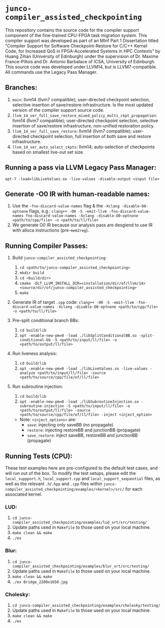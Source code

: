 # `junco-compiler_assisted_checkpointing`
This repository contains the source code for the compiler support component of the fine-trained CPU-FPGA task migration system. This compiler support was developed as part of an MInf Part 1 Dissertation titled "Compiler Support for Software Checkpoint-Restore for C/C++ Kernel Code, for Increased QoS in FPGA-Accelerated
Systems in HPC Contexts" by Huang Zihan (University of Edinburgh) under the supervision of Dr. Maxime France-Pillois and Dr. Antonio Barbalace of ICSA, University of Edinburgh. This source code was developed under LLVM14, but is LLVM7-compatible. All commands use the Legacy Pass Manager.

## Branches:
1. `main`: llvm14 (llvm7 compatible); user-directed checkpoint selection, selective insertion of save/restore infrastructure. Is the most updated version of the compiler support source code. 
4. `llvm_14_ver_full_save_restore_mixed_policy_multi_ckpt_propagation`: llvm14 (llvm7 compatible); user-directed checkpoint selection, selective insertion of save/restore infrastructure, non-unified restoration policy.
2. `llvm_14_ver_full_save_restore`: llvm14 (llvm7 compatible); user-directed checkpoint selection, full insertion of both save and restore infrastructure.
3. `llvm_14_ver_auto_select_ckpts`: llvm14; auto-selection of checkpoints based on smallest live-out set size.

## Running a pass via LLVM Legacy Pass Manager:
`opt-7 -load=libLiveValues.so -live-values -disable-output <input file>`

## Generate -O0 IR with human-readable names:
1. Use the `-fno-discard-value-names` flag & the `-Xclang -disable-O0-optnone` flags, e.g.:
    `clang++ -O0 -S -emit-llvm -fno-discard-value-names fno-discard-value-names -Xclang -disable-O0-optnone <path/to/cpp/file> -o <path/to/ll/file>`
2. We generate O0 IR because our analysis pass are desgiend to use IR with alloca instructions (pre-`mem2reg`).

## Running Compiler Passes:
1. Build `junco-compiler_assisted_checkpointing`:
    1. `cd <path/to/junco-compiler_assisted_checkpointing>`
    2. `mkdir build`
    3. `cd <build/dir>`
    4. `cmake -DLT_LLVM_INSTALL_DIR=<installation/dir/of/llvm/14> <source/dir/of/junco-compiler_assisted_checkpointing>`
    5. `make`
1. Generate IR of target `.cpp` code:
    `clang++ -O0 -S -emit-llvm -fno-discard-value-names -Xclang -disable-O0-optnone <path/to/cpp/file> -o <path/to/ll/file>`
3. Pre-split conditional branch BBs:
    1. `cd build/lib`
    2. `opt -enable-new-pm=0 -load ./libSplitConditionalBB.so -split-conditional-bb -S <path/to/input/ll/file> -o <path/to/output/ll/file>`
4. Run liveness analysis:
    1. `cd build/lib`
    2. `opt -enable-new-pm=0 -load ./libLiveValues.so -live-values -analyze <path/to/input/ll/file> -source <path/to/source/cpp/file/of/ll/file>`
5. Run subroutine injection:
    1. `cd build/lib`
    2. `opt -enable-new-pm=0 -load ./libSubroutineInjection.so -subroutine-injection -S <path/to/input/ll/file> -o <path/to/output/ll/file> -source <path/to/source/cpp/file/of/ll/file> -inject <inject_option>`

    * Note: `<inject_options>` are:
        * `save`: injecting only saveBB (no propagate)
        * `restore`: injecting restoreBB and junctionBB (propagate)
        * `save_restore`: inject saveBB, restoreBB and junctionBB (propagate)

## Running Tests (CPU):

These test examples here are pre-configured to the default test cases, and will run out of the box. To modify the test setups, please edit the `local_suppport.h`, `local_support.cpp` and `local_support_sequential` files, as well as the relevant `.h`/`.hpp` and `.cpp` files within `junco-compiler_assisted_checkpointing/examples/<kernel>/src/` for each associated kernel.

### LUD:
1. `cd junco-compiler_assisted_checkpointing/examples/lud_xrt/src/testing/`
2. Update paths used in `Makefile` to those used on your local machine.
3. `make clean && make`
4. `./ex`

### Blur:
1. `cd junco-compiler_assisted_checkpointing/examples/blur_xrt/src/testing/`
2. Update paths used in `Makefile` to those used on your local machine.
3. `make clean && make`
4. `./ex Bridge_2200x1650.jpg`

### Cholesky:
1. `cd junco-compiler_assisted_checkpointing/examples/cholesky/testing/`
2. Update paths used in `Makefile` to those used on your local machine.
3. `make clean && make`
4. `./ex`